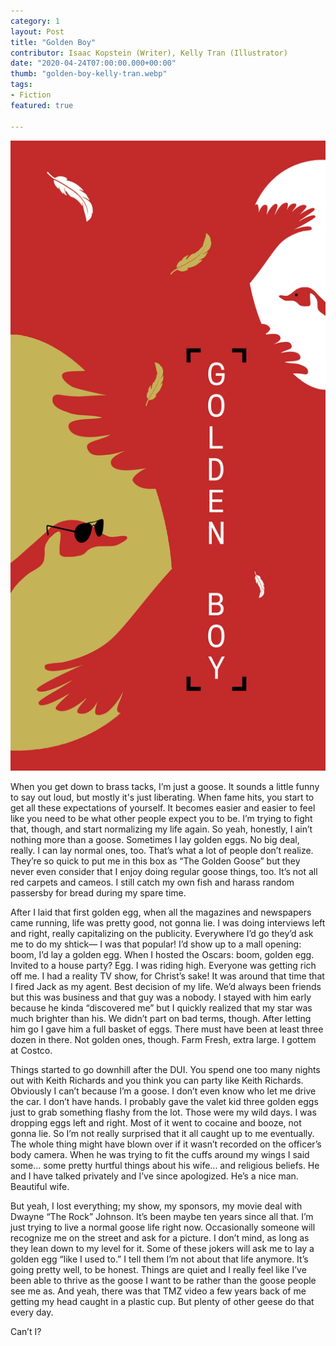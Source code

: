 ```yaml
---
category: 1
layout: Post
title: "Golden Boy"
contributor: Isaac Kopstein (Writer), Kelly Tran (Illustrator)
date: "2020-04-24T07:00:00.000+00:00"
thumb: "golden-boy-kelly-tran.webp"
tags: 
- Fiction
featured: true

---
```

<div class="center">
    <img src="/public/images/1/golden-boy-kelly-tran.png" 
        alt="White and yellow feathers fall down the illustration. Two goose heads stick into the poster, with the lower goose wearing a pair of shades."
        class="w650">
</div>

When you get down to brass tacks, I’m just a goose. It sounds a little funny to say out loud, but mostly it's just liberating. When fame hits, you start to get all these expectations of yourself. It becomes easier and easier to feel like you need to be what other people expect you to be. I’m trying to fight that, though, and start normalizing my life again. So yeah, honestly, I ain’t nothing more than a goose. Sometimes I lay golden eggs. No big deal, really. I can lay normal ones, too. That’s what a lot of people don’t realize. They’re so quick to put me in this box as “The Golden Goose” but they never even consider that I enjoy doing regular goose things, too. It’s not all red carpets and cameos. I still catch my own fish and harass random passersby for bread during my spare time.

After I laid that first golden egg, when all the magazines and newspapers came running, life was pretty good, not gonna lie. I was doing interviews left and right, really capitalizing on the publicity. Everywhere I’d go they’d ask me to do my shtick—​ I was that popular! I’d show up to a mall opening: boom, I’d lay a golden egg. When I hosted the Oscars: boom, golden egg. Invited to a house party? Egg. I was riding high. Everyone was getting rich off me. I had a reality TV show, for Christ’s sake! It was around that time that I fired Jack as my agent. Best decision of my life. We’d always been friends but this was business and that guy was a nobody. I stayed with him early because he kinda “discovered me” but I quickly realized that my star was much brighter than his. We didn’t part on bad terms, though. After letting him go I gave him a full basket of eggs. There must have been at least three dozen in there. Not golden ones, though. Farm Fresh, extra large. I gottem at Costco.

Things started to go downhill after the DUI. You spend one too many nights out with Keith Richards and you think you can party like Keith Richards. Obviously I can’t because I’m a goose. I don’t even know who let me drive the car. I don’t have hands. I probably gave the valet kid three golden eggs just to grab something flashy from the lot. Those were my wild days. I was dropping eggs left and right. Most of it went to cocaine and booze, not gonna lie. So I’m not really surprised that it all caught up to me eventually. The whole thing might have blown over if it wasn’t recorded on the officer’s body camera. When he was trying to fit the cuffs around my wings I said some... some pretty hurtful things about his wife... and religious beliefs. He and I have talked privately and I’ve since apologized. He’s a nice man. Beautiful wife.

But yeah, I lost everything; my show, my sponsors, my movie deal with Dwayne “The Rock” Johnson. It’s been maybe ten years since all that. I’m just trying to live a normal goose life right now. Occasionally someone will recognize me on the street and ask for a picture. I don’t mind, as long as they lean down to my level for it. Some of these jokers will ask me to lay a golden egg “like I used to.” I tell them I’m not about that life anymore. It’s going pretty well, to be honest. Things are quiet and I really feel like I’ve been able to thrive as the goose I want to be rather than the goose people see me as. And yeah, there was that TMZ video a few years back of me getting my head caught in a plastic cup. But plenty of other geese do that every day.

Can’t I?